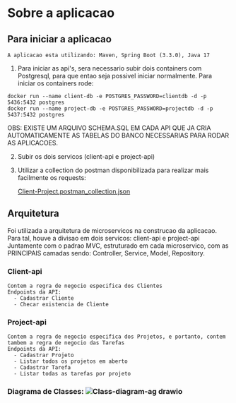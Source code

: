 # Sobre a aplicacao

## Para iniciar a aplicacao
    A aplicacao esta utilizando: Maven, Spring Boot (3.3.0), Java 17

  1. Para iniciar as api's, sera necessario subir dois containers com Postgresql, para que entao seja possivel iniciar normalmente. Para iniciar os containers rode:
  
    docker run --name client-db -e POSTGRES_PASSWORD=clientdb -d -p 5436:5432 postgres
    docker run --name project-db -e POSTGRES_PASSWORD=projectdb -d -p 5437:5432 postgres

  OBS: EXISTE UM ARQUIVO SCHEMA.SQL EM CADA API QUE JA CRIA AUTOMATICAMENTE AS TABELAS DO BANCO NECESSARIAS PARA RODAR AS APLICACOES.
    
  2. Subir os dois servicos (client-api e project-api)

  3. Utilizar a collection do postman disponibilizada para realizar mais facilmente os requests:

     [Client-Project.postman_collection.json](https://github.com/user-attachments/files/15688598/Client-Project.postman_collection.json)

## Arquitetura

Foi utilizada a arquitetura de microservicos na construcao da aplicacao. Para tal, houve a divisao em dois servicos: client-api e project-api
Juntamente com o padrao MVC, estruturado em cada microservico, com as PRINCIPAIS camadas sendo: Controller, Service, Model, Repository.

  ### Client-api

    Contem a regra de negocio especifica dos Clientes
    Endpoints da API:
      - Cadastrar Cliente
      - Checar existencia de Cliente

  ### Project-api

    Contem a regra de negocio especifica dos Projetos, e portanto, contem tambem a regra de negocio das Tarefas
    Endpoints da API:
      - Cadastrar Projeto
      - Listar todos os projetos em aberto
      - Cadastrar Tarefa
      - Listar todas as tarefas por projeto

  ### Diagrama de Classes: ![Class-diagram-ag drawio](https://github.com/marcosrod/desafio-ag-capital/assets/49969076/1eb1c2b9-edb4-44d9-b0f6-9d1bc9f1f405)


  

